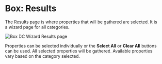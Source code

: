 # Box: Results

The Results page is where properties that will be gathered are selected. It is a wizard page for all
categories.

![Box DC Wizard Results page](/img/product_docs/accessanalyzer/12.0/admin/datacollector/box/results.webp)

Properties can be selected individually or the **Select All** or **Clear All** buttons can be used.
All selected properties will be gathered. Available properties vary based on the category selected.
